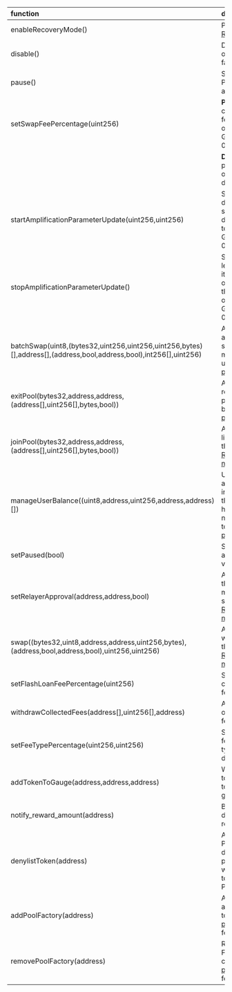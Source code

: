 | function                                                                                                          | description                                                                                                                                                                                                                                                     |
|:------------------------------------------------------------------------------------------------------------------|:----------------------------------------------------------------------------------------------------------------------------------------------------------------------------------------------------------------------------------------------------------------|
| enableRecoveryMode()                                                                                              | Puts a pool into [Recovery Mode](https://medium.com/@0xSkly/inside-balancer-code-recoverymode-9af34ce5ab72)                                                                                                                                                     |
| disable()                                                                                                         | Disables new creation of pools from a pool factory.                                                                                                                                                                                                             |
| pause()                                                                                                           | Stops trading in a pool.  Proportinal withdraws are still possible.                                                                                                                                                                                             |
| setSwapFeePercentage(uint256)                                                                                     | **Pools:** Authorize change of swap fees for pools that delegate ownership to Balancer Governance: 0xba1ba1...                                                                                                                                                  |
|                                                                                                                   |  **Deployments**: Sets the protocol fee charged on swaps for this deployment                                                                                                                                                                                    |
| startAmplificationParameterUpdate(uint256,uint256)                                                                | Start ramping up or down the A factor of a stableswap pool that delegated ownership to Balancer Governance: 0xba1ba1...                                                                                                                                         |
| stopAmplificationParameterUpdate()                                                                                | Stop A-factor change leaving the A-Factor at its currently set value on a stableswap pool that delegated ownership to Balancer Governance: 0xba1ba1...                                                                                                          |
| batchSwap(uint8,(bytes32,uint256,uint256,uint256,bytes)[],address[],(address,bool,address,bool),int256[],uint256) | Allow a relayer to make a multihop trade or source liquidity from multiple pools on a users behalf.  [Relayer permissions notes](https://github.com/BalancerMaxis/multisig-ops/blob/staging/docs/Authorizer/vault_permissions.md)                               |
| exitPool(bytes32,address,address,(address[],uint256[],bytes,bool))                                                | Allow a relayer to remove liquidity from a pool on the user's behalf.  [Relayer permissions notes](https://github.com/BalancerMaxis/multisig-ops/blob/staging/docs/Authorizer/vault_permissions.md)                                                             |
| joinPool(bytes32,address,address,(address[],uint256[],bytes,bool))                                                | Allow a relayer to add liquidity to a pool on the user's behalf.   [Relayer permissions notes](https://github.com/BalancerMaxis/multisig-ops/blob/staging/docs/Authorizer/vault_permissions.md)                                                                 |
| manageUserBalance((uint8,address,uint256,address,address)[])                                                      | Utilize existing Vault allowances and internal balances so that a user does not have to re-approve the new relayer for each token. [Relayer permissions notes](https://github.com/BalancerMaxis/multisig-ops/blob/staging/docs/Authorizer/vault_permissions.md) |
| setPaused(bool)                                                                                                   | Stops all trading activity involving the vault                                                                                                                                                                                                                  |
| setRelayerApproval(address,address,bool)                                                                          | Approve the relayer on the user's behalf (user must still provide a signed message). [Relayer permissions notes](https://github.com/BalancerMaxis/multisig-ops/blob/staging/docs/Authorizer/vault_permissions.md)                                               |
| swap((bytes32,uint8,address,address,uint256,bytes),(address,bool,address,bool),uint256,uint256)                   | Allow a relayer to trade within a single pool on the user's behalf. [Relayer permissions notes](https://github.com/BalancerMaxis/multisig-ops/blob/staging/docs/Authorizer/vault_permissions.md)                                                                |
| setFlashLoanFeePercentage(uint256)                                                                                | Sets the protocol fee charged on flash loans for this deployment                                                                                                                                                                                                |
| withdrawCollectedFees(address[],uint256[],address)                                                                | Allows the withdrawal of collected protocol fees                                                                                                                                                                                                                |
| setFeeTypePercentage(uint256,uint256)                                                                             | Sets the protocol fee for a particular fee type for this deployment                                                                                                                                                                                             |
| addTokenToGauge(address,address,address)                                                                          | Whitelists a new token to be used as a reward token for a particular gauge                                                                                                                                                                                      |
| notify_reward_amount(address)                                                                                     | Begins a seven day distribution of token rewards                                                                                                                                                                                                                |
| denylistToken(address)                                                                                            | Adds a token to the ProtocolFeeWithdrawer deny list which prevents the withdrawal of that token from the ProtocolFeeCollector                                                                                                                                   |
| addPoolFactory(address)                                                                                           | Adds a Pool Factory and all pools it created to the [poolRecoveryHelper](https://forum.balancer.fi/t/bip-121-permission-granting-recovery-mode/4045#grant-the-following-roles-to-the-balancer-labs-ops-multisigs-on-each-network-5) for monitoring              |
| removePoolFactory(address)                                                                                        | Removes a Pool Factory and all pools it created to the [poolRecoveryHelper](https://forum.balancer.fi/t/bip-121-permission-granting-recovery-mode/4045#grant-the-following-roles-to-the-balancer-labs-ops-multisigs-on-each-network-5) for monitoring           |